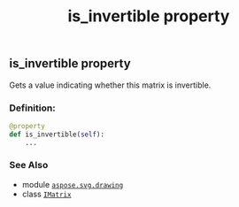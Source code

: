 ﻿---
title: is_invertible property
second_title: Aspose.SVG for Python via .NET API References
description: 
type: docs
weight: 180
url: /python-net/aspose.svg.drawing/imatrix/is_invertible/
is_root: false
---

## is_invertible property


Gets a value indicating whether this matrix is invertible.
### Definition:
```python
@property
def is_invertible(self):
    ...
```

### See Also
* module [`aspose.svg.drawing`](../../)
* class [`IMatrix`](/svg/python-net/aspose.svg.drawing/imatrix)
